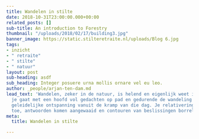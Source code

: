 ```yaml
---
title: Wandelen in stilte
date: 2018-10-31T23:00:00.000+00:00
related_posts: []
sub-title: An introduction to Forestry
thumbnail: "/uploads/2018/02/17/building3.jpg"
banner_image: https://static.stilteretraite.nl/uploads/Blog 6.jpg
tags:
- inzicht
- " retraite"
- " stilte"
- " natuur"
layout: post
sub-heading: asdf
sub_heading: Integer posuere urna mollis ornare vel eu leo.
author: _people/arjan-ten-dam.md
lead_text: 'Wandelen, zeker in de natuur, is helend en eigenlijk weet iedereen dat:
  je gaat met een hoofd vol gedachten op pad en gedurende de wandeling merk je een
  geleidelijke ontspanning vanuit de kramp van die dag. Je relativeringsvermogen neemt
  toe, antwoorden komen aangewaaid en contouren van beslissingen borrelen bij je op.'
meta:
  title: Wandelen in stilte

---
```

